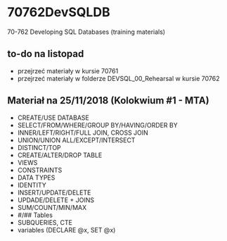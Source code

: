 # 70762DevSQLDB
70-762 Developing SQL Databases (training materials)

## to-do na listopad
* przejrzeć materiały w kursie 70761
* przejrzeć materiały w folderze DEVSQL_00_Rehearsal w kursie 70762

## Materiał na 25/11/2018 (Kolokwium #1 - MTA)

* CREATE/USE DATABASE
* SELECT/FROM/WHERE/GROUP BY/HAVING/ORDER BY
* INNER/LEFT/RIGHT/FULL JOIN, CROSS JOIN
* UNION/UNION ALL/EXCEPT/INTERSECT
* DISTINCT/TOP
* CREATE/ALTER/DROP TABLE
* VIEWS
* CONSTRAINTS
* DATA TYPES
* IDENTITY
* INSERT/UPDATE/DELETE
* UPDADE/DELETE + JOINS
* SUM/COUNT/MIN/MAX
* #/## Tables
* SUBQUERIES, CTE
* variables (DECLARE @x, SET @x)
